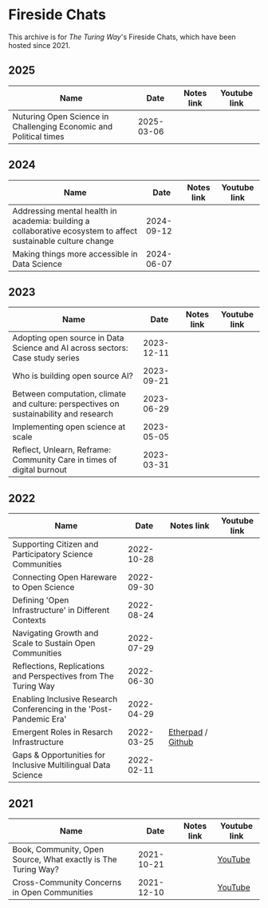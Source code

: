 # Fireside Chats

This archive is for _The Turing Way_'s Fireside Chats, which have been hosted since 2021.

## 2025

| Name | Date | Notes link | Youtube link |
| ----- | ---- |----------- | --------------- |
| Nuturing Open Science in Challenging Economic and Political times | 2025-03-06 | | |

## 2024

| Name | Date | Notes link | Youtube link |
| ----- | ---- |----------- | --------------- |
| Addressing mental health in academia: building a collaborative ecosystem to affect sustainable culture change | 2024-09-12 | | |
| Making things more accessible in Data Science | 2024-06-07 | | |

## 2023

| Name | Date | Notes link | Youtube link |
| ----- | ---- |----------- | --------------- |
| Adopting open source in Data Science and AI across sectors: Case study series | 2023-12-11 | | |
| Who is building open source AI? | 2023-09-21 | | |
| Between computation, climate and culture: perspectives on sustainability and research | 2023-06-29 | | |
| Implementing open science at scale | 2023-05-05 | | |
| Reflect, Unlearn, Reframe: Community Care in times of digital burnout | 2023-03-31 | | |

## 2022

| Name | Date | Notes link | Youtube link |
| ----- | ---- |----------- | --------------- |
| Supporting Citizen and Participatory Science Communities | 2022-10-28 | | |
| Connecting Open Hareware to Open Science | 2022-09-30 | | |
| Defining 'Open Infrastructure' in Different Contexts | 2022-08-24 | | |
| Navigating Growth and Scale to Sustain Open Communities | 2022-07-29 | | |
| Reflections, Replications and Perspectives from The Turing Way | 2022-06-30 | | |
| Enabling Inclusive Research Conferencing in the 'Post-Pandemic Era' | 2022-04-29 | | |
| Emergent Roles in Resarch Infrastructure | 2022-03-25 | [Etherpad](https://pad.sfconservancy.org/p/ttw-fireside-chat-mar2022) / [Github]('*/20220325-fireside-chats.md') | |
| Gaps & Opportunities for Inclusive Multilingual Data Science | 2022-02-11 | | |

## 2021

| Name | Date | Notes link | Youtube link |
| ----- | ---- |----------- | --------------- |
| Book, Community, Open Source, What exactly is The Turing Way? | 2021-10-21 |  | [YouTube](https://www.youtube.com/watch?v=nuNA3Qa8A-k) |
| Cross-Community Concerns in Open Communities | 2021-12-10 |  | [YouTube](https://www.youtube.com/watch?v=yO3adCIXCu8&t=81s) |
